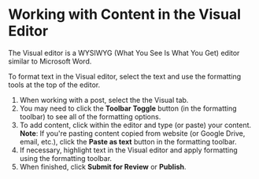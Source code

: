 # Working with Content in the Visual Editor

The Visual editor is a WYSIWYG \(What You See Is What You Get\) editor similar to Microsoft Word.

To format text in the Visual editor, select the text and use the formatting tools at the top of the editor.

1. When working with a post, select the the Visual tab.
2. You may need to click the **Toolbar Toggle** button \(in the formatting toolbar\) to see all of the formatting options.
3. To add content, click within the editor and type \(or paste\) your content. **Note**: If you're pasting content copied from website \(or Google Drive, email, etc.\), click the **Paste as text** button in the formatting toolbar.
4. If necessary, highlight text in the Visual editor and apply formatting using the formatting toolbar.
5. When finished, click **Submit for Review** or **Publish**. 



